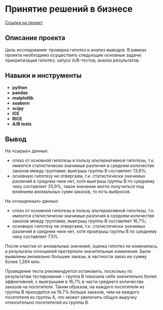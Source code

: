 # Принятие решений в бизнесе

[Ссылка на проект](https://github.com/runinred/Practicum_projects/blob/main/AB-test%20review/AB-test%20review.ipynb)

## Описание проекта

Цель исследования: проверка гипотез и анализ выводов. В рамках проекта необходимо осуществить следующие основные задачи: приоритизация гипотез; запуск A/B-тестов; анализ результатов.



## Навыки и инструменты

- **python**
- **pandas**
- **matplotlib**
- **seaborn**
- **scipy**
- **ICE**
- **RICE**
- **A/B tests**




## Вывод

На «сырых» данных:
- отказ от основной гипотезы в пользу альтернативной гипотезы, т.к. имеются статистически значимые различия в среднем количестве заказов между группами; выигрыш группы В составляет 13,8%;
- основную гипотезу не отвергаем, т.к. статистически значимых различий в среднем чеке нет, хотя выигрыш группы В по среднему чеку составляет 25,9%, такое значение могло получиться под влиянием аномальных сумм заказов, то есть выбросов.

На «очищенных» данных:
- отказ от основной гипотезы в пользу альтернативной гипотезы, т.к. имеются статистически значимые различия в среднем количестве заказов между группами, выигрыш группы В составляет 16,7%;
- основную гипотезу не отвергаем, т.к. статистически значимых различий в среднем чеке нет, хотя проигрыш группы В по среднему чеку составляет 7.5%.

После очистки от аномальных значений, оценка гипотез не изменилась, а результаты отношений претерпели значительные изменения.
Были выявлены аномально большие заказы, в частности заказ на сумму более 1,294 млн.

Проведение теста рекомендуется остановить, поскольку по результатам тестирования - группа В показала себя значительно более эффективной, с выигрышем в 16,7% в части среднего количества заказов на посетителя. Таким образом, на каждого посетителя из группы В приходится на 16.7% больше заказов, чем на каждого посетителя из группы А, что может увеличить общую выручку относительно посетителей из группы В.

